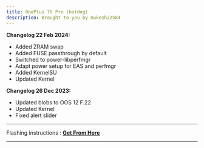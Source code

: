 ```yaml
---
title: OnePlus 7t Pro (hotdog)
description: Brought to you by mukesh22584
---
```


<b>Changelog 22 Feb 2024:</b>
- Added ZRAM swap
- Added FUSE passthrough by default
- Switched to power-libperfmgr
- Adapt power setup for EAS and perfmgr
- Added KernelSU
- Updated Kernel

<b>Changelog 26 Dec 2023:</b>
- Updated blobs to OOS 12 F.22
- Updated Kernel
- Fixed alert slider

----
Flashing instructions : [**Get From Here**](hotdog_inst.md)

----
